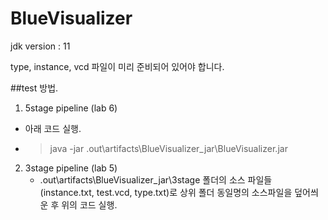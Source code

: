 # BlueVisualizer

jdk version : 11

type, instance, vcd 파일이 미리 준비되어 있어야 합니다.

##test 방법.
1) 5stage pipeline (lab 6)
  - 아래 코드 실행.
  - >java -jar .out\artifacts\BlueVisualizer_jar\BlueVisualizer.jar
  
2) 3stage pipeline (lab 5)
   - .out\artifacts\BlueVisualizer_jar\3stage 폴더의 소스 파일들(instance.txt, test.vcd, type.txt)로 상위 폴더 동일명의 소스파일을 덮어씌운 후 위의 코드 실행. 

